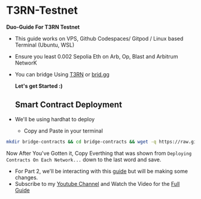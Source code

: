# T3RN-Testnet
<b>Duo-Guide For T3RN Testnet</b>
- This guide works on VPS, Github Codespaces/ Gitpod / Linux based Terminal (Ubuntu, WSL)
- Ensure you least 0.002 Sepolia Eth on Arb, Op, Blast and Arbitrum NetworK
- You can bridge Using [T3RN](https://bridge.t1rn.io/) or [brid.gg](https://testnet.brid.gg/)

  **Let's get Started :)**

  <h2>Smart Contract Deployment</h2>
  
- We'll be using hardhat to deploy 

   - Copy and Paste in your terminal

```bash
mkdir bridge-contracts && cd bridge-contracts && wget -q https://raw.githubusercontent.com/WillzyDollarrzz/T3RN-Testnet/refs/heads/main/bridge-contracts.sh && chmod +x bridge-contracts.sh && ./bridge-contracts.sh
```
Now After You've Gotten it, Copy Everthing that was shown from `Deploying Contracts On Each Network...` down to the last word and save.

- For Part 2, we'll be interacting with this [guide](https://github.com/adityapatil343/t3rn-bot) but will be making some changes.
- Subscribe to my [Youtube Channel](https://www.youtube.com/@willzydollarrzz) and Watch the Video for the [Full Guide]() 
